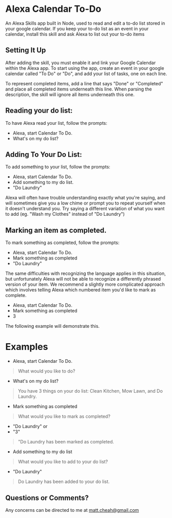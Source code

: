 # Alexa Calendar To-Do
An Alexa Skills app built in Node, used to read and edit a to-do list stored in your google calendar. 
If you keep your to-do list as an event in your calendar, install this skill and ask Alexa to list out your to-do items

## Setting It Up

After adding the skill, you must enable it and link your Google Calendar within the Alexa app. 
To start using the app, create an event in your google calendar called "To Do" or "Do", and add your list of tasks, one on each line. 

To represent completed items, add a line that says "Done" or "Completed" and place all completed items underneath this line. When parsing the description, the skill will ignore all items underneath this one. 

## Reading your do list: 

To have Alexa read your list, follow the prompts:

* Alexa, start Calendar To Do.
* What's on my do list?

## Adding To Your Do List:

To add something to your list, follow the prompts:

* Alexa, start Calendar To Do.
* Add something to my do list. 
* "Do Laundry"

Alexa will often have trouble understanding exactly what you're saying, and will sometimes give you a low chime or prompt you to repeat yourself when it doesn't understand you. 
Try saying a different variation of what you want to add (eg. "Wash my Clothes" instead of "Do Laundry")

## Marking an item as completed. 

To mark something as completed, follow the prompts:

* Alexa, start Calendar To Do.
* Mark something as completed
* "Do Laundry"

The same difficulties with recognizing the language applies in this situation, but unfortunately Alexa will not be able to recognize a differently phrased version of your item. 
We recommend a slightly more complicated approach which involves telling Alexa which numbered item you'd like to mark as complete. 

* Alexa, start Calendar To Do.
* Mark something as completed
* 3

The following example will demonstrate this.

# Examples

* Alexa, start Calendar To Do.

> What would you like to do?

* What's on my do list?

> You have 3 things on your do list: Clean Kitchen, Mow Lawn, and Do Laundry. 

* Mark something as completed

> What would you like to mark as completed?

* "Do Laundry"
or
* "3"

> "Do Laundry has been marked as completed.

* Add something to my do list

> What would you like to add to your do list?

* "Do Laundry"

> Do Laundry has been added to your do list.

## Questions or Comments?

Any concerns can be directed to me at matt.cheah@gmail.com